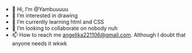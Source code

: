- 👋 Hi, I’m @Yambuuuuu
- 👀 I’m interested in drawing
- 🌱 I’m currently learning html and CSS
- 💞️ I’m looking to collaborate on nobody nuh
- 📫 How to reach me angelika221106@gmail.com. Although I doubt that anyone needs it wkwk

<!---
Yambuuuuu/Yambuuuuu is a ✨ special ✨ repository because its `README.md` (this file) appears on your GitHub profile.
You can click the Preview link to take a look at your changes.
--->
